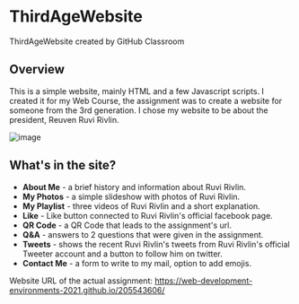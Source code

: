 # ThirdAgeWebsite
ThirdAgeWebsite created by GitHub Classroom


## Overview
This is a simple website, mainly HTML and a few Javascript scripts.
I created it for my Web Course, the assignment was to create a website for someone from the 3rd generation.
I chose my website to be about the president, Reuven Ruvi Rivlin.

![image](https://user-images.githubusercontent.com/62620992/113936622-b0e2af00-9800-11eb-8207-13704329db6e.png)

## What's in the site?

* **About Me** - a brief history and information about Ruvi Rivlin.
* **My Photos** - a simple slideshow with photos of Ruvi Rivlin.
* **My Playlist** - three videos of Ruvi Rivlin and a short explanation.
* **Like** - Like button connected to Ruvi Rivlin's official facebook page.
* **QR Code** - a QR Code that leads to the assignment's url.
* **Q&A** - answers to 2 questions that were given in the assignment.
* **Tweets** - shows the recent Ruvi Rivlin's tweets from Ruvi Rivlin's official Tweeter account and a button to follow him on twitter.
* **Contact Me** - a form to write to my mail, option to add emojis.

Website URL of the actual assignment:
https://web-development-environments-2021.github.io/205543606/
